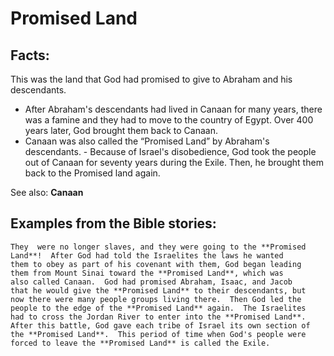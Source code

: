 Promised Land
=============

###

Facts:
------

This was the land that God had promised to give to Abraham and his
descendants.

-   After Abraham's descendants had lived in Canaan for many years,
    there was a famine and they had to move to the country of Egypt.
    Over 400 years later, God brought them back to Canaan.
-   Canaan was also called the “Promised Land” by Abraham's
descendants.  -   Because of Israel's disobedience, God took the people
out of Canaan
    for seventy years during the Exile. Then, he brought them back to
    the Promised land again.

See also: **Canaan**

Examples from the Bible stories:
--------------------------------

    They  were no longer slaves, and they were going to the **Promised
    Land**!  After God had told the Israelites the laws he wanted
    them to obey as part of his covenant with them, God began leading
    them from Mount Sinai toward the **Promised Land**, which was
    also called Canaan.  God had promised Abraham, Isaac, and Jacob
    that he would give the **Promised Land** to their descendants, but
    now there were many people groups living there.  Then God led the
    people to the edge of the **Promised Land** again.  The Israelites
    had to cross the Jordan River to enter into the **Promised Land**.
    After this battle, God gave each tribe of Israel its own section of
    the **Promised Land**.  This period of time when God's people were
    forced to leave the **Promised Land** is called the Exile.
